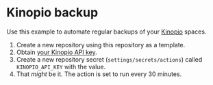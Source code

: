 # Kinopio backup

Use this example to automate regular backups of your [Kinopio](https://kinopio.club) spaces.

1. Create a new repository using this repository as a template.
2. Obtain [your Kinopio API key](https://help.kinopio.club/api/).
3. Create a new repository secret (`settings/secrets/actions`) called `KINOPIO_API_KEY` with the value.
4. That *might* be it. The action is set to run every 30 minutes.
